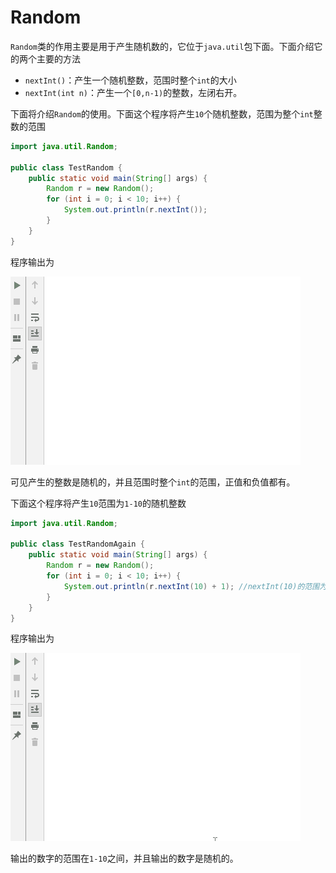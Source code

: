 # Random

`Random`类的作用主要是用于产生随机数的，它位于`java.util`包下面。下面介绍它的两个主要的方法

- `nextInt()`：产生一个随机整数，范围时整个`int`的大小
- `nextInt(int n)`：产生一个`[0,n-1)`的整数，左闭右开。

下面将介绍`Random`的使用。下面这个程序将产生`10`个随机整数，范围为整个`int`整数的范围

```java
import java.util.Random;

public class TestRandom {
    public static void main(String[] args) {
        Random r = new Random();
        for (int i = 0; i < 10; i++) {
            System.out.println(r.nextInt());
        }
    }
}

```

程序输出为

<img src="images/TestRandom.gif">

可见产生的整数是随机的，并且范围时整个`int`的范围，正值和负值都有。

下面这个程序将产生`10`范围为`1-10`的随机整数

```java
import java.util.Random;

public class TestRandomAgain {
    public static void main(String[] args) {
        Random r = new Random();
        for (int i = 0; i < 10; i++) {
            System.out.println(r.nextInt(10) + 1); //nextInt(10)的范围为0-9，+1变为1-10
        }
    }
}

```

程序输出为

<img src="images/TestRandom2.gif">

输出的数字的范围在`1-10`之间，并且输出的数字是随机的。